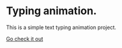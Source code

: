 # Typing animation.

This is a simple text typing animation project.

[Go check it out](https://code1iner.github.io/text-typing-animation/)
